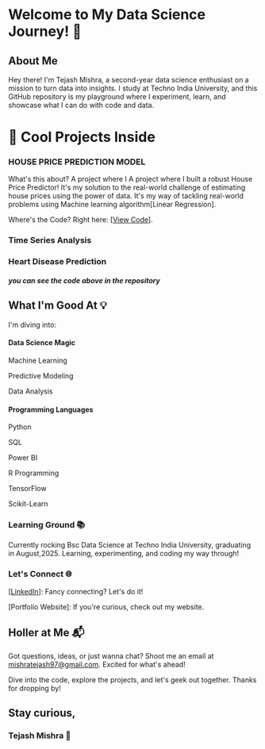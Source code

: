 # Welcome to My Data Science Journey! 🚀
## About Me
Hey there! I'm Tejash Mishra, a second-year data science enthusiast on a mission to turn data into insights. I study at Techno India University, and this GitHub repository is my playground where I experiment, learn, and showcase what I can do with code and data.

# 🚀 Cool Projects Inside
### HOUSE PRICE PREDICTION MODEL
What's this about? A project where I A project where I built a robust House Price Predictor! It's my solution to the real-world challenge of estimating house prices using the power of data. It's my way of tackling real-world problems using Machine learning algorithm[Linear Regression].

Where's the Code? Right here: [[View Code](https://github.com/Tejash97/projectss/blob/7b1c97e19c46690620f94473520ea9b0a5167711/HOUSE%20PRICE%20USING%20LINEAR%20REGRESSION.ipynb)].

### Time Series Analysis

### Heart Disease Prediction

##### you can see the code above in the repository

## What I'm Good At 💡
I'm diving into:

#### Data Science Magic

Machine Learning

Predictive Modeling

Data Analysis

#### Programming Languages

Python

SQL

Power BI

R Programming

TensorFlow 

Scikit-Learn

### Learning Ground 📚
Currently rocking Bsc Data Science at Techno India University, graduating in August,2025. Learning, experimenting, and coding my way through!

### Let's Connect 🌐
[[LinkedIn](https://www.linkedin.com/in/tejash-mishra-053361256?utm_source=share&utm_campaign=share_via&utm_content=profile&utm_medium=android_app )]: Fancy connecting? Let's do it!

[Portfolio Website]: If you're curious, check out my website.

## Holler at Me 📬
Got questions, ideas, or just wanna chat? Shoot me an email at mishratejash97@gmail.com. Excited for what's ahead!

Dive into the code, explore the projects, and let's geek out together. Thanks for dropping by!

## Stay curious,
### Tejash Mishra 🌟

